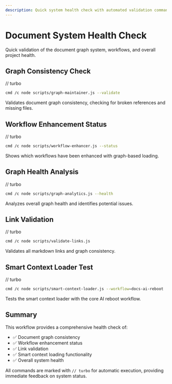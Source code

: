 ```yaml
---
description: Quick system health check with automated validation commands
---
```


# Document System Health Check

Quick validation of the document graph system, workflows, and overall project health.

## Graph Consistency Check

// turbo
```bash
cmd /c node scripts/graph-maintainer.js --validate
```

Validates document graph consistency, checking for broken references and missing files.

## Workflow Enhancement Status

// turbo
```bash
cmd /c node scripts/workflow-enhancer.js --status
```

Shows which workflows have been enhanced with graph-based loading.

## Graph Health Analysis

// turbo
```bash
cmd /c node scripts/graph-analytics.js --health
```

Analyzes overall graph health and identifies potential issues.

## Link Validation

// turbo
```bash
cmd /c node scripts/validate-links.js
```

Validates all markdown links and graph consistency.

## Smart Context Loader Test

// turbo
```bash
cmd /c node scripts/smart-context-loader.js --workflow=docs-ai-reboot
```

Tests the smart context loader with the core AI reboot workflow.

## Summary

This workflow provides a comprehensive health check of:
- ✅ Document graph consistency
- ✅ Workflow enhancement status  
- ✅ Link validation
- ✅ Smart context loading functionality
- ✅ Overall system health

All commands are marked with `// turbo` for automatic execution, providing immediate feedback on system status.